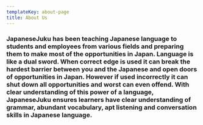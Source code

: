 ```yaml
---
templateKey: about-page
title: About Us
---
```

### JapaneseJuku has been teaching Japanese language to students and employees from various fields and preparing them to make most of the opportunities in Japan. Language is like a dual sword. When correct edge is used it can break the hardest barrier between you and the Japanese and open doors of opportunities in Japan. However if used incorrectly it can shut down all opportunities and worst can even offend. With clear understanding of this power of a language, JapaneseJuku ensures learners have clear understanding of grammar, abundant vocabulary, apt listening and conversation skills in Japanese language.
